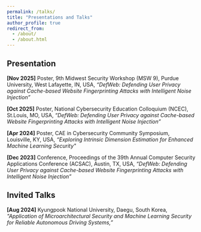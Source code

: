 ```yaml
---
permalink: /talks/
title: "Presentations and Talks"
author_profile: true
redirect_from:
  - /about/
  - /about.html
---
```




Presentation
------
**[Nov 2025]** Poster, 9th Midwest Security Workshop (MSW 9), Purdue University, West Lafayette, IN, USA, *“DefWeb: Defending User Privacy against Cache-based Website Fingerprinting Attacks with Intelligent Noise Injection”* 

**[Oct 2025]** Poster, National Cybersecurity Education Colloquium (NCEC), St.Louis, MO, USA, *“DefWeb: Defending User Privacy against Cache-based Website Fingerprinting Attacks with Intelligent Noise Injection”*

**[Apr 2024]** Poster, CAE in Cybersecurity Community Symposium, Louisville, KY, USA, *“Exploring Intrinsic Dimension Estimation for Enhanced Machine Learning Security"*

**[Dec 2023]** Conference, Proceedings of the 39th Annual Computer Security Applications Conference (ACSAC), Austin, TX, USA, *“DefWeb: Defending User Privacy against Cache-based Website Fingerprinting Attacks with Intelligent Noise Injection”*

Invited Talks
------
**[Aug 2024]** Kyungpook National University, Daegu, South Korea, *"Application of Microarchitectural Security and Machine Learning Security for Reliable Autonomous Driving Systems,”* 



<!-- 
***SMaCk: Efficient Instruction Cache Attacks via Self-Modifying Code Conflicts***<br/>
**Seonghun Son**, Daniel Moghimi, and Berk Gulmezoglu<br/>
ACM International Conference on Architectural Support for Programming Languages and Operating Systems (**ASPLOS**), 2025 <br/>
<a href="https://arxiv.org/pdf/2502.05429" style="text-decoration: none;"><b>Paper</b></a>, <a href="https://github.com/hunie-son/SMaCk" style="text-decoration: none;"><b>Artifact</b></a>, 
<a href="https://www.amd.com/en/resources/product-security/bulletin/amd-sb-7024.html" style="text-decoration: none;"><b>AMD Security Bulletin</b></a>

***DefWeb: Defending User Privacy against Cache-based Website Fingerprinting Attacks with Intelligent Noise Injection***<br/>
**Seonghun Son**, Debopriya Roy Dipta, and Berk Gulmezoglu<br/>
In Annual Computer Security Applications Conference (**ACSAC**), 2023 <br/>
<a href="https://dl.acm.org/doi/pdf/10.1145/3627106.3627191" style="text-decoration: none;"><b>Paper</b></a>, <a href="https://github.com/hunie-son/DefWeb" style="text-decoration: none;"><b>Artifact</b></a>

***CR-MEGA: Mutually Exclusive Guaranteed Access Control for Cognitive Radio Networks***<br/>
Muhammad Shafiq, **Seonghun Son**, Jin-Ghoo Choi, and Heejung Yu<br/>
Proceedings of the IEEE Future Technologies Conference (FTC), 2017 <br/>
<a href="
https://saiconference.com/Downloads/FTC2017/Proceedings/10_Paper_452-CR-MEGA_Mutually_Exclusive_Guaranteed_Access.pdf" style="text-decoration: none;"><b>Paper</b></a>

Workshops and Posters
------
***DefWeb: Defending User Privacy against Cache-based Website Fingerprinting Attacks with Intelligent Noise Injection*** (<a href="/files/MSW_Seonghun.pdf" target="_blank" style="text-decoration: none;"><b>PDF</b></a>)<br/>
The Midwest Security Workshop at Purdue University, 2024 <br/> 
<span style="color: red;">**Best Poster Award**</span>

***Exploring Intrinsic Dimension Estimation for Enhanced Machine Learning Security*** (<a href="/files/DETool_Seonghun.pdf" target="_blank" style="text-decoration: none;"><b>PDF</b></a>)<br/>
National Cybersecurity Education Colloquium, 2024 <br/> 

***Vehicle Crash Avoidance based on Rear Lamp Detection Systems*** (<a href="
http://www.spcom.ecei.tohoku.ac.jp/JCK-WS2016/papers/16-8.pdf" style="text-decoration: none;"><b>Paper</b></a>)<br/>
International Workshop on Emerging ICT, 2016 <br/> 





**2025** <br/>
**2023** <br/>
**2017** <br/>


* Ph.D in Version Control Theory, GitHub University, 2018 (expected)
* M.S. in Jekyll, GitHub University, 2014
* B.S. in GitHub, GitHub University, 2012 
Machine Learning Security
------
* Spring 2024: Academic Pages Collaborator
  * GitHub University
  * Duties includes: Updates and improvements to template
  * Supervisor: The Users

* Fall 2015: Research Assistant
  * GitHub University
  * Duties included: Merging pull requests
  * Supervisor: Professor Hub

* Summer 2015: Research Assistant
  * GitHub University
  * Duties included: Tagging issues
  * Supervisor: Professor Git
  
Skills
======
* Skill 1
* Skill 2
  * Sub-skill 2.1
  * Sub-skill 2.2
  * Sub-skill 2.3
* Skill 3

Publications
======
  <ul>{% for post in site.publications reversed %}
    {% include archive-single-cv.html %}
  {% endfor %}</ul>
  
Talks
======
  <ul>{% for post in site.talks reversed %}
    {% include archive-single-talk-cv.html  %}
  {% endfor %}</ul>
  
Teaching
======
  <ul>{% for post in site.teaching reversed %}
    {% include archive-single-cv.html %}
  {% endfor %}</ul>
  
Service and leadership
======
* Currently signed in to 43 different slack teams
-->
